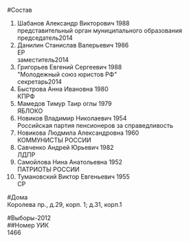 #Состав  
1. Шабанов Александр Викторович 1988  
    представительный орган муниципального образования  
    председатель2014  
2. Данилин Станислав Валерьевич 1986  
    ЕР  
    заместитель2014  
3. Григорьев Евгений Сергеевич 1988  
    "Молодежный союз юристов РФ"  
    секретарь2014  
4. Быстрова Анна Ивановна 1980  
    КПРФ  
5. Мамедов Тимур Таир оглы 1979  
    ЯБЛОКО  
6. Новиков Владимир Николаевич 1954  
    Российская партия пенсионеров за справедливость  
7. Новикова Людмила Александровна 1960  
    КОММУНИСТЫ РОССИИ  
8. Савченко Андрей Юрьевич 1982  
    ЛДПР  
9. Самойлова Нина Анатольевна 1952  
    ПАТРИОТЫ РОССИИ  
10. Тумановский Виктор Евгеньевич 1955  
    СР  

#Дома  
Королева пр., д.29, корп. 1; д.31, корп.1  
  
#Выборы-2012  
##Номер УИК  
1466  

